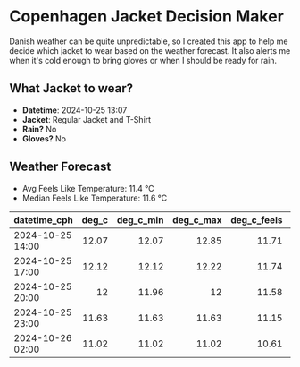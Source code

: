 
# Copenhagen Jacket Decision Maker

Danish weather can be quite unpredictable, so I created this app to help me decide which jacket to wear based on the weather forecast. 
It also alerts me when it's cold enough to bring gloves or when I should be ready for rain.

## What Jacket to wear?

- **Datetime**: 2024-10-25 13:07
- **Jacket**: Regular Jacket and T-Shirt
- **Rain?** No
- **Gloves?** No

## Weather Forecast
- Avg Feels Like Temperature: 11.4 °C
- Median Feels Like Temperature: 11.6 °C

| datetime_cph     |   deg_c |   deg_c_min |   deg_c_max |   deg_c_feels | weather   | wind   | rain   |
|:-----------------|--------:|------------:|------------:|--------------:|:----------|:-------|:-------|
| 2024-10-25 14:00 |   12.07 |       12.07 |       12.85 |         11.71 | Clouds    | Low    | None   |
| 2024-10-25 17:00 |   12.12 |       12.12 |       12.22 |         11.74 | Clouds    | Low    | None   |
| 2024-10-25 20:00 |   12    |       11.96 |       12    |         11.58 | Clouds    | Low    | None   |
| 2024-10-25 23:00 |   11.63 |       11.63 |       11.63 |         11.15 | Clouds    | Low    | None   |
| 2024-10-26 02:00 |   11.02 |       11.02 |       11.02 |         10.61 | Clouds    | Low    | None   |
        